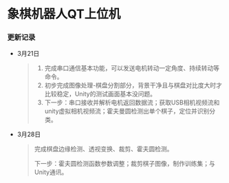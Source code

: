 # 象棋机器人QT上位机



### 更新记录

* 3月21日

  > 1. 完成串口通信基本功能，可以发送电机转动一定角度、持续转动等命令。
  > 2. 初步完成图像处理-棋盘分割部分，背景干净且与棋盘对比度大时才比较稳定，Unity的测试画面基本没问题。
  > 3. 下一步：串口接收并解析电机返回数据流；获取USB相机视频流和unity虚拟相机视频流；霍夫曼圆检测出单个棋子，定位并识别分类。

* 3月28日

  > 完成棋盘边缘检测、透视变换、裁剪、霍夫圆检测。
  >
  > 下一步：霍夫圆检测函数参数调整；裁剪棋子图像，制作训练集；与Unity通讯。